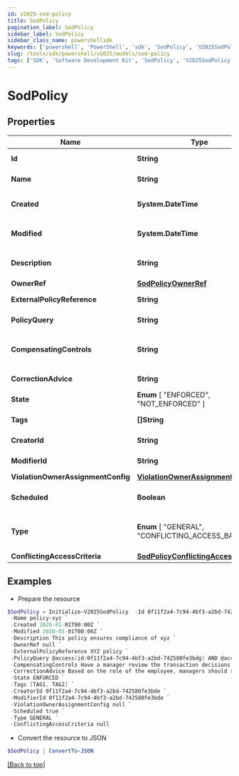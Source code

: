 ```yaml
---
id: v2025-sod-policy
title: SodPolicy
pagination_label: SodPolicy
sidebar_label: SodPolicy
sidebar_class_name: powershellsdk
keywords: ['powershell', 'PowerShell', 'sdk', 'SodPolicy', 'V2025SodPolicy']
slug: /tools/sdk/powershell/v2025/models/sod-policy
tags: ['SDK', 'Software Development Kit', 'SodPolicy', 'V2025SodPolicy']
---
```


# SodPolicy

## Properties

| Name | Type | Description | Notes |
| --- | --- | --- | --- |
| **Id** | **String** | Policy id | [optional] [readonly] |
| **Name** | **String** | Policy Business Name | [optional] |
| **Created** | **System.DateTime** | The time when this SOD policy is created. | [optional] [readonly] |
| **Modified** | **System.DateTime** | The time when this SOD policy is modified. | [optional] [readonly] |
| **Description** | **String** | Optional description of the SOD policy | [optional] |
| **OwnerRef** | [**SodPolicyOwnerRef**](sod-policy-owner-ref) |  | [optional] |
| **ExternalPolicyReference** | **String** | Optional External Policy Reference | [optional] |
| **PolicyQuery** | **String** | Search query of the SOD policy | [optional] |
| **CompensatingControls** | **String** | Optional compensating controls(Mitigating Controls) | [optional] |
| **CorrectionAdvice** | **String** | Optional correction advice | [optional] |
| **State** | **Enum** [ "ENFORCED", "NOT_ENFORCED" ] | whether the policy is enforced or not | [optional] |
| **Tags** | **[]String** | tags for this policy object | [optional] |
| **CreatorId** | **String** | Policy's creator ID | [optional] [readonly] |
| **ModifierId** | **String** | Policy's modifier ID | [optional] [readonly] |
| **ViolationOwnerAssignmentConfig** | [**ViolationOwnerAssignmentConfig**](violation-owner-assignment-config) |  | [optional] |
| **Scheduled** | **Boolean** | defines whether a policy has been scheduled or not | [optional] [default to $false] |
| **Type** | **Enum** [ "GENERAL", "CONFLICTING_ACCESS_BASED" ] | whether a policy is query based or conflicting access based | [optional] [default to "GENERAL"] |
| **ConflictingAccessCriteria** | [**SodPolicyConflictingAccessCriteria**](sod-policy-conflicting-access-criteria) |  | [optional] |

## Examples

- Prepare the resource

```powershell
$SodPolicy = Initialize-V2025SodPolicy  -Id 0f11f2a4-7c94-4bf3-a2bd-742580fe3bde `
 -Name policy-xyz `
 -Created 2020-01-01T00:00Z `
 -Modified 2020-01-01T00:00Z `
 -Description This policy ensures compliance of xyz `
 -OwnerRef null `
 -ExternalPolicyReference XYZ policy `
 -PolicyQuery @access(id:0f11f2a4-7c94-4bf3-a2bd-742580fe3bdg) AND @access(id:0f11f2a4-7c94-4bf3-a2bd-742580fe3bdf) `
 -CompensatingControls Have a manager review the transaction decisions for their "out of compliance" employee `
 -CorrectionAdvice Based on the role of the employee, managers should remove access that is not required for their job function. `
 -State ENFORCED `
 -Tags [TAG1, TAG2] `
 -CreatorId 0f11f2a4-7c94-4bf3-a2bd-742580fe3bde `
 -ModifierId 0f11f2a4-7c94-4bf3-a2bd-742580fe3bde `
 -ViolationOwnerAssignmentConfig null `
 -Scheduled true `
 -Type GENERAL `
 -ConflictingAccessCriteria null
```

- Convert the resource to JSON

```powershell
$SodPolicy | ConvertTo-JSON
```

[[Back to top]](#)
